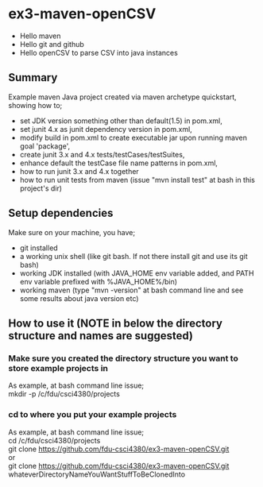 # ex3-maven-openCSV
+ Hello maven
+ Hello git and github
+ Hello openCSV to parse CSV into java instances

## Summary
Example maven Java project created via maven archetype quickstart, showing how to;
- set JDK version something other than default(1.5) in pom.xml, 
- set junit 4.x as junit dependency version in pom.xml, 
- modify build in pom.xml to create executable jar upon running maven goal 'package', 
- create junit 3.x and 4.x tests/testCases/testSuites,
- enhance default the testCase file name patterns in pom.xml,
- how to run junit 3.x and 4.x together
- how to run unit tests from maven (issue "mvn install test" at bash in this project's dir)

## Setup dependencies
Make sure on your machine, you have;
- git installed
- a working unix shell (like git bash. If not there install git and use its git bash)
- working JDK installed (with JAVA_HOME env variable added, and PATH env variable prefixed with %JAVA_HOME%/bin)
- working maven (type "mvn -version" at bash command line and see some results about java version etc) 

## How to use it  (NOTE in below the directory structure and names are suggested)
### Make sure you created the directory structure you want to store example projects in
As example, at bash command line issue;<br>
mkdir -p /c/fdu/csci4380/projects

### cd to where you put your example projects
As example, at bash command line issue;<br>
cd /c/fdu/csci4380/projects  <br>
git clone https://github.com/fdu-csci4380/ex3-maven-openCSV.git <br>
or<br>
git clone https://github.com/fdu-csci4380/ex3-maven-openCSV.git  whateverDirectoryNameYouWantStuffToBeClonedInto